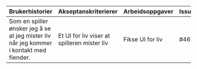 | Brukerhistorier                                                              | Akseptanskriterierer                                    | Arbeidsoppgaver                               |  Issues  |
| -----------------------------------------------------------------------------| --------------------------------------------------------|-----------------------------------------------| --------------------------------------------------------|
| Som en spiller ønsker jeg å se at jeg mister liv når jeg kommer i kontakt med fiender.   | Et UI for liv viser at spilleren mister liv            | Fikse UI for liv                        | #46                      |
